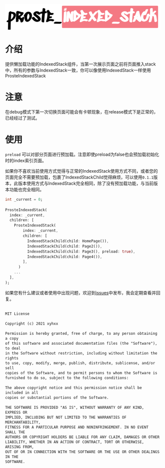 <img src="https://raw.githubusercontent.com/xyhxx/program_preview/master/logo/indexed_stack.png" />

# 介绍

提供懒加载功能的IndexedStack组件，当第一次展示页面之前将页面推入stack中，所有的参数与IndexedStack一致，你可以像使用IndexedStack一样使用ProsteIndexedStack

# 注意

在debug模式下第一次切换页面可能会有卡顿现象，在release模式下是正常的，已经经过了测试。

# 使用

`preload` 可以对部分页面进行预加载。注意即使preload为false也会预加载初始化时的index索引页面。

如果你不喜欢当前使用方式觉得与正常的IndexedStack使用方式不同，或者您的页面完全不需要预加载，包裹了IndexedStackChild觉得麻烦，可以使用`0.1.1`版本，此版本使用方式与IndexedStack完全相同，除了没有预加载功能，与当前版本功能也完全相同。

``` dart
int _current = 0;

ProsteIndexedStack(
  index: _current,
  children: [
    ProsteIndexedStack(
        index: _current,
        children: [
          IndexedStackChild(child: HomePage()),
          IndexedStackChild(child: Page2()),
          IndexedStackChild(child: Page3(), preload: true),
          IndexedStackChild(child: Page4()),
        ],
      )
    ...
  ],
);
```
如果您有什么建议或者使用中出现问题，欢迎到<a href="https://github.com/xyhxx/proste_indexed_stack/issues">issues</a>中发布，我会定期查看并回复。

```

MIT License

Copyright (c) 2021 xyhxx

Permission is hereby granted, free of charge, to any person obtaining a copy
of this software and associated documentation files (the "Software"), to deal
in the Software without restriction, including without limitation the rights
to use, copy, modify, merge, publish, distribute, sublicense, and/or sell
copies of the Software, and to permit persons to whom the Software is
furnished to do so, subject to the following conditions:

The above copyright notice and this permission notice shall be included in all
copies or substantial portions of the Software.

THE SOFTWARE IS PROVIDED "AS IS", WITHOUT WARRANTY OF ANY KIND, EXPRESS OR
IMPLIED, INCLUDING BUT NOT LIMITED TO THE WARRANTIES OF MERCHANTABILITY,
FITNESS FOR A PARTICULAR PURPOSE AND NONINFRINGEMENT. IN NO EVENT SHALL THE
AUTHORS OR COPYRIGHT HOLDERS BE LIABLE FOR ANY CLAIM, DAMAGES OR OTHER
LIABILITY, WHETHER IN AN ACTION OF CONTRACT, TORT OR OTHERWISE, ARISING FROM,
OUT OF OR IN CONNECTION WITH THE SOFTWARE OR THE USE OR OTHER DEALINGS IN THE
SOFTWARE.


```
